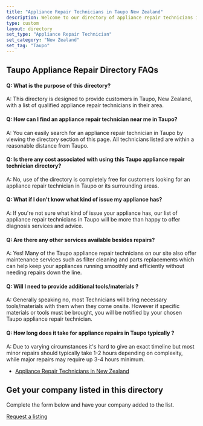 ```yaml
---
title: "Appliance Repair Technicians in Taupo New Zealand"
description: Welcome to our directory of appliance repair technicians in Taupo, New Zealand! We are proud to provide you with an extensive list of professional technicians trained to help you with all of your appliance needs. Our directory makes it easy to find qualified technicians who specialize in repairing refrigerators, washing machines, ovens, and other household appliances. We make sure to update our directory regularly, so you can always find a technician who is up to date on the latest appliance technologies.
type: custom
layout: directory
set_type: "Appliance Repair Technician"
set_category: "New Zealand"
set_tag: "Taupo"
---
```


<h2>Taupo Appliance Repair Directory FAQs</h2>
<h4>Q: What is the purpose of this directory? </h4>
<p>A: This directory is designed to provide customers in Taupo, New Zealand, with a list of qualified appliance repair technicians in their area. </p>

<h4>Q: How can I find an appliance repair technician near me in Taupo? </h4>
<p>A: You can easily search for an appliance repair technician in Taupo by viewing the directory section of this page. All technicians listed are within a reasonable distance from Taupo. </p>

<h4>Q: Is there any cost associated with using this Taupo appliance repair technician directory? 	</h4>
<p>A: No, use of the directory is completely free for customers looking for an appliance repair technician in Taupo or its surrounding areas.  </p>

<h4>Q: What if I don't know what kind of issue my appliance has?  </h4>
<p>A: If you're not sure what kind of issue your appliance has, our list of appliance repair technicians in Taupo will be more than happy to offer diagnosis services and advice.    </p>

<h4>Q: Are there any other services available besides repairs?   </h4>
<p>A: Yes! Many of the Taupo appliance repair technicians on our site also offer maintenance services such as filter cleaning and parts replacements which can help keep your appliances running smoothly and efficiently without needing repairs down the line.   </p>

<h4>Q: Will I need to provide additional tools/materials ?    </h4>
<p>A: Generally speaking no, most Technicians will bring necessary tools/materials with them when they come onsite. However if specific materials or tools must be brought, you will be notified by your chosen Taupo appliance repair technician. </p>

<h4>Q: How long does it take for appliance repairs in Taupo typically ?   </h4>
<p>A: Due to varying circumstances it's hard to give an exact timeline but most minor repairs should typically take 1-2 hours depending on complexity, while major repairs may require up 3-4 hours minimum.     </p>

<ul>
    <li><a href="/pages/appliance-repair-technicians/new-zealand">Appliance Repair Technicians in New Zealand</a></li>
</ul>

<div class="listing-cta">
    <h2>Get your company listed in this directory</h2>
    <p>Complete the form below and have your company added to the list.</p>
    <a class="btn btn-primary" href="/appliance-service-and-supply-listing-request">Request a listing</a>
</div>